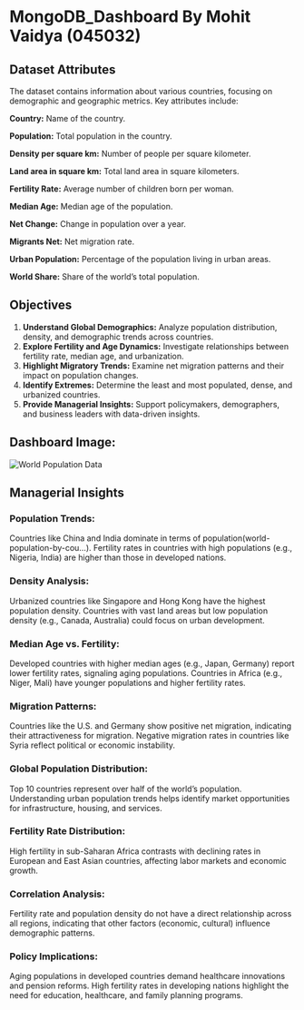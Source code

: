 # MongoDB_Dashboard By Mohit Vaidya (045032)

## Dataset Attributes
The dataset contains information about various countries, focusing on demographic and geographic metrics. Key attributes include:

**Country:** Name of the country.

**Population:** Total population in the country.

**Density per square km:** Number of people per square kilometer.

**Land area in square km:** Total land area in square kilometers.

**Fertility Rate:** Average number of children born per woman.

**Median Age:** Median age of the population.

**Net Change:** Change in population over a year.

**Migrants Net:** Net migration rate.

**Urban Population:** Percentage of the population living in urban areas.

**World Share:** Share of the world’s total population.


## Objectives

1. **Understand Global Demographics:** Analyze population distribution, density, and demographic trends across countries.
2. **Explore Fertility and Age Dynamics:** Investigate relationships between fertility rate, median age, and urbanization.
3. **Highlight Migratory Trends:** Examine net migration patterns and their impact on population changes.
4. **Identify Extremes:** Determine the least and most populated, dense, and urbanized countries.
5. **Provide Managerial Insights:** Support policymakers, demographers, and business leaders with data-driven insights.

## Dashboard Image:

![World Population Data](https://github.com/user-attachments/assets/681e7d34-88ce-422f-a268-fc3d7057afbd)

## Managerial Insights

### Population Trends:
Countries like China and India dominate in terms of population​(world-population-by-cou…).
Fertility rates in countries with high populations (e.g., Nigeria, India) are higher than those in developed nations​.

### Density Analysis:
Urbanized countries like Singapore and Hong Kong have the highest population density.
Countries with vast land areas but low population density (e.g., Canada, Australia) could focus on urban development.

### Median Age vs. Fertility:
Developed countries with higher median ages (e.g., Japan, Germany) report lower fertility rates, signaling aging populations.
Countries in Africa (e.g., Niger, Mali) have younger populations and higher fertility rates​.

### Migration Patterns:
Countries like the U.S. and Germany show positive net migration, indicating their attractiveness for migration.
Negative migration rates in countries like Syria reflect political or economic instability​.

### Global Population Distribution:
Top 10 countries represent over half of the world’s population​.
Understanding urban population trends helps identify market opportunities for infrastructure, housing, and services.

### Fertility Rate Distribution:
High fertility in sub-Saharan Africa contrasts with declining rates in European and East Asian countries, affecting labor markets and economic growth.

### Correlation Analysis:
Fertility rate and population density do not have a direct relationship across all regions, indicating that other factors (economic, cultural) influence demographic patterns​.

### Policy Implications:
Aging populations in developed countries demand healthcare innovations and pension reforms.
High fertility rates in developing nations highlight the need for education, healthcare, and family planning programs.
